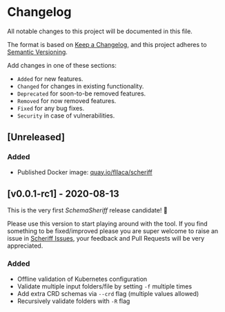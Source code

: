 # Changelog
All notable changes to this project will be documented in this file.

The format is based on [Keep a Changelog](https://keepachangelog.com/en/1.0.0/),
and this project adheres to [Semantic Versioning](https://semver.org/spec/v2.0.0.html).

Add changes in one of these sections:
* `Added` for new features.
* `Changed` for changes in existing functionality.
* `Deprecated` for soon-to-be removed features.
* `Removed` for now removed features.
* `Fixed` for any bug fixes.
* `Security` in case of vulnerabilities.

## [Unreleased]

### Added

- Published Docker image: [quay.io/fllaca/scheriff](https://quay.io/repository/fllaca/scheriff?tab=tags)

## [v0.0.1-rc1] - 2020-08-13

This is the very first _SchemaSheriff_ release candidate! :tada:

Please use this version to start playing around with the tool. If you find something to be fixed/improved please you are super welcome to raise an issue in [Scheriff Issues](https://github.com/fllaca/scheriff/issues), your feedback and Pull Requests will be very appreciated.

### Added

- Offline validation of Kubernetes configuration
- Validate multiple input folders/file by setting `-f` multiple times
- Add extra CRD schemas via `--crd` flag (multiple values allowed)
- Recursively validate folders with `-R` flag

